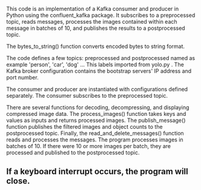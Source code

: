 
This code is an implementation of a Kafka consumer and producer in Python using the 
confluent_kafka
 package. It subscribes to a preprocessed topic, reads messages, processes the images contained within each message in batches of 10, and publishes the results to a postprocessed topic.

The 
bytes_to_string()
 function converts encoded bytes to string format.

The code defines a few  topics: 
preprocessed
 and 
postprocessed named as example 'person', 'car', 'dog' ... This labels imported from yolo.py
. The Kafka broker configuration contains the bootstrap servers' IP address and port number.

The consumer and producer are instantiated with configurations defined separately. The consumer subscribes to the preprocessed topic.

There are several functions for decoding, decompressing, and displaying compressed image data. The 
process_images()
 function takes keys and values as inputs and returns processed images. The 
publish_message()
 function publishes the filtered images and object counts to the postprocessed topic. Finally, the 
read_and_delete_messages()
 function reads and processes the messages. The program processes images in batches of 10. If there were 10 or more images per batch, they are processed and published to the postprocessed topic.

If a keyboard interrupt occurs, the program will close.
---